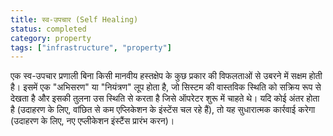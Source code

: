 ```yaml
---
title: स्व-उपचार (Self Healing)
status: completed
category: property
tags: ["infrastructure", "property"]
---
```


एक स्व-उपचार प्रणाली बिना किसी मानवीय हस्तक्षेप के कुछ प्रकार की विफलताओं से उबरने में सक्षम होती है। 
इसमें एक "अभिसरण" या "नियंत्रण" लूप होता है, जो सिस्टम की वास्तविक स्थिति को सक्रिय रूप से देखता है और इसकी तुलना उस स्थिति से करता है जिसे ऑपरेटर शुरू में चाहते थे।
यदि कोई अंतर होता है (उदाहरण के लिए, वांछित से कम एप्लिकेशन के इंस्टेंस चल रहे हैं), तो 
यह सुधारात्मक कार्रवाई करेगा (उदाहरण के लिए, नए एप्लीकेशन इंस्टैंस प्रारंभ करन)।